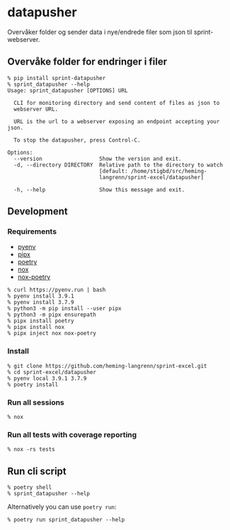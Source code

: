# datapusher

Overvåker folder og sender data i nye/endrede filer som json til sprint-webserver.

## Overvåke folder for endringer i filer
```
% pip install sprint-datapusher
% sprint_datapusher --help                                 
Usage: sprint_datapusher [OPTIONS] URL

  CLI for monitoring directory and send content of files as json to
  webserver URL.

  URL is the url to a webserver exposing an endpoint accepting your json.

  To stop the datapusher, press Control-C.

Options:
  --version                  Show the version and exit.
  -d, --directory DIRECTORY  Relative path to the directory to watch
                             [default: /home/stigbd/src/heming-
                             langrenn/sprint-excel/datapusher]

  -h, --help                 Show this message and exit.

```

## Development
### Requirements
- [pyenv](https://github.com/pyenv/pyenv-installer)
- [pipx](https://github.com/pipxproject/pipx)
- [poetry](https://python-poetry.org/)
- [nox](https://nox.thea.codes/en/stable/)
- [nox-poetry](https://github.com/cjolowicz/nox-poetry)

```
% curl https://pyenv.run | bash
% pyenv install 3.9.1
% pyenv install 3.7.9
% python3 -m pip install --user pipx
% python3 -m pipx ensurepath
% pipx install poetry
% pipx install nox
% pipx inject nox nox-poetry
```

### Install
```
% git clone https://github.com/heming-langrenn/sprint-excel.git
% cd sprint-excel/datapusher
% pyenv local 3.9.1 3.7.9
% poetry install
```
### Run all sessions
```
% nox
```
### Run all tests with coverage reporting
```
% nox -rs tests
```
## Run cli script
```
% poetry shell
% sprint_datapusher --help
```
Alternatively you can use `poetry run`:
```
% poetry run sprint_datapusher --help
```
